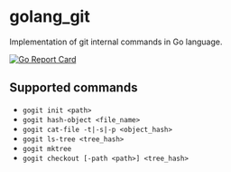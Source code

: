# golang_git
Implementation of git internal commands in Go language.

[![Go Report Card](https://goreportcard.com/badge/github.com/ssrathi/golang_git)](https://goreportcard.com/report/github.com/ssrathi/golang_git)

## Supported commands
* `gogit init <path>`
* `gogit hash-object <file_name>`
* `gogit cat-file -t|-s|-p <object_hash>`
* `gogit ls-tree <tree_hash>`
* `gogit mktree`
* `gogit checkout [-path <path>] <tree_hash>`
